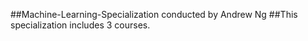 ##Machine-Learning-Specialization conducted by Andrew Ng 
##This specialization includes 3 courses.
